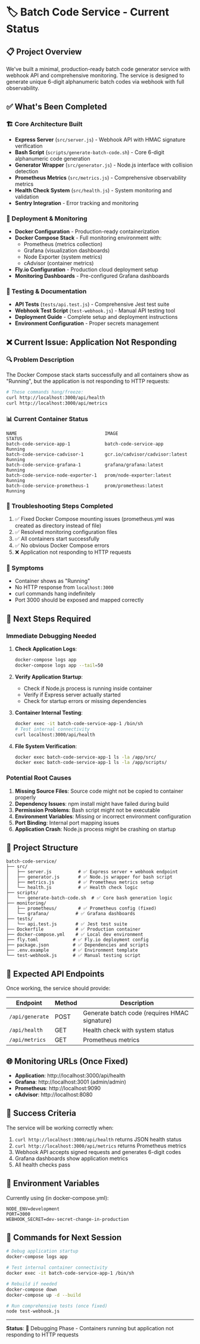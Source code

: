 # 🏷️ Batch Code Service - Current Status

## 📋 Project Overview

We've built a minimal, production-ready batch code generator service with webhook API and comprehensive monitoring. The service is designed to generate unique 6-digit alphanumeric batch codes via webhook with full observability.

## ✅ What's Been Completed

### 🏗️ Core Architecture Built
- **Express Server** (`src/server.js`) - Webhook API with HMAC signature verification
- **Bash Script** (`scripts/generate-batch-code.sh`) - Core 6-digit alphanumeric code generation
- **Generator Wrapper** (`src/generator.js`) - Node.js interface with collision detection
- **Prometheus Metrics** (`src/metrics.js`) - Comprehensive observability metrics
- **Health Check System** (`src/health.js`) - System monitoring and validation
- **Sentry Integration** - Error tracking and monitoring

### 🐳 Deployment & Monitoring
- **Docker Configuration** - Production-ready containerization
- **Docker Compose Stack** - Full monitoring environment with:
  - Prometheus (metrics collection)
  - Grafana (visualization dashboards)
  - Node Exporter (system metrics)
  - cAdvisor (container metrics)
- **Fly.io Configuration** - Production cloud deployment setup
- **Monitoring Dashboards** - Pre-configured Grafana dashboards

### 🧪 Testing & Documentation
- **API Tests** (`tests/api.test.js`) - Comprehensive Jest test suite
- **Webhook Test Script** (`test-webhook.js`) - Manual API testing tool
- **Deployment Guide** - Complete setup and deployment instructions
- **Environment Configuration** - Proper secrets management

## ❌ Current Issue: Application Not Responding

### 🔍 Problem Description
The Docker Compose stack starts successfully and all containers show as "Running", but the application is not responding to HTTP requests:

```bash
# These commands hang/freeze:
curl http://localhost:3000/api/health
curl http://localhost:3000/api/metrics
```

### 📊 Current Container Status
```
NAME                                 IMAGE                             STATUS
batch-code-service-app-1             batch-code-service-app            Running
batch-code-service-cadvisor-1        gcr.io/cadvisor/cadvisor:latest   Running  
batch-code-service-grafana-1         grafana/grafana:latest            Running
batch-code-service-node-exporter-1   prom/node-exporter:latest         Running
batch-code-service-prometheus-1      prom/prometheus:latest            Running
```

### 🔧 Troubleshooting Steps Completed
1. ✅ Fixed Docker Compose mounting issues (prometheus.yml was created as directory instead of file)
2. ✅ Resolved monitoring configuration files
3. ✅ All containers start successfully
4. ✅ No obvious Docker Compose errors
5. ❌ Application not responding to HTTP requests

### 🚨 Symptoms
- Container shows as "Running" 
- No HTTP response from `localhost:3000`
- curl commands hang indefinitely
- Port 3000 should be exposed and mapped correctly

## 🔄 Next Steps Required

### Immediate Debugging Needed
1. **Check Application Logs**:
   ```bash
   docker-compose logs app
   docker-compose logs app --tail=50
   ```

2. **Verify Application Startup**:
   - Check if Node.js process is running inside container
   - Verify if Express server actually started
   - Check for startup errors or missing dependencies

3. **Container Internal Testing**:
   ```bash
   docker exec -it batch-code-service-app-1 /bin/sh
   # Test internal connectivity
   curl localhost:3000/api/health
   ```

4. **File System Verification**:
   ```bash
   docker exec batch-code-service-app-1 ls -la /app/src/
   docker exec batch-code-service-app-1 ls -la /app/scripts/
   ```

### Potential Root Causes
1. **Missing Source Files**: Source code might not be copied to container properly
2. **Dependency Issues**: npm install might have failed during build
3. **Permission Problems**: Bash script might not be executable
4. **Environment Variables**: Missing or incorrect environment configuration
5. **Port Binding**: Internal port mapping issues
6. **Application Crash**: Node.js process might be crashing on startup

## 📁 Project Structure

```
batch-code-service/
├── src/
│   ├── server.js          # ✅ Express server + webhook endpoint
│   ├── generator.js       # ✅ Node.js wrapper for bash script
│   ├── metrics.js         # ✅ Prometheus metrics setup
│   └── health.js          # ✅ Health check logic
├── scripts/
│   └── generate-batch-code.sh  # ✅ Core bash generation logic
├── monitoring/
│   ├── prometheus/        # ✅ Prometheus config (fixed)
│   └── grafana/          # ✅ Grafana dashboards
├── tests/
│   └── api.test.js       # ✅ Jest test suite
├── Dockerfile            # ✅ Production container
├── docker-compose.yml    # ✅ Local dev environment
├── fly.toml             # ✅ Fly.io deployment config
├── package.json         # ✅ Dependencies and scripts
├── .env.example         # ✅ Environment template
└── test-webhook.js      # ✅ Manual testing script
```

## 🎯 Expected API Endpoints

Once working, the service should provide:

| Endpoint | Method | Description |
|----------|--------|-------------|
| `/api/generate` | POST | Generate batch code (requires HMAC signature) |
| `/api/health` | GET | Health check with system status |
| `/api/metrics` | GET | Prometheus metrics |

## 🌐 Monitoring URLs (Once Fixed)

- **Application**: http://localhost:3000/api/health
- **Grafana**: http://localhost:3001 (admin/admin)
- **Prometheus**: http://localhost:9090
- **cAdvisor**: http://localhost:8080

## 🎯 Success Criteria

The service will be working correctly when:
1. `curl http://localhost:3000/api/health` returns JSON health status
2. `curl http://localhost:3000/api/metrics` returns Prometheus metrics
3. Webhook API accepts signed requests and generates 6-digit codes
4. Grafana dashboards show application metrics
5. All health checks pass

## 📝 Environment Variables

Currently using (in docker-compose.yml):
```
NODE_ENV=development
PORT=3000
WEBHOOK_SECRET=dev-secret-change-in-production
```

## 🔧 Commands for Next Session

```bash
# Debug application startup
docker-compose logs app

# Test internal container connectivity  
docker exec -it batch-code-service-app-1 /bin/sh

# Rebuild if needed
docker-compose down
docker-compose up -d --build

# Run comprehensive tests (once fixed)
node test-webhook.js
```

---

**Status**: 🔄 Debugging Phase - Containers running but application not responding to HTTP requests
